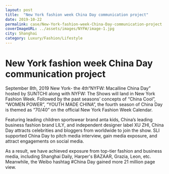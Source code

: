 ```yaml
---
layout: post
title:  "New York fashion week China Day communication project"
date: 2019-10-22
permalink: case/New-York-fashion-week-China-Day-communication-project
coverImageURL: ../assets/images/NYFW/image-1.jpg
city: Shanghai
category: Luxury/Fashion/Lifestyle
---
```

<h1>New York fashion week China Day communication project</h1>
<div class='carousel'>
  <div class='item'>
    <div style="background: url('../assets/images/NYFW/image-1.jpg');background-size: contain;background-repeat: no-repeat;background-position: center;"></div>
  </div>
  <div class='item'>
    <div style="background: url('../assets/images/NYFW/image-2.jpg');background-size: contain;background-repeat: no-repeat;background-position: center;"></div>
  </div>
  <div class='item'>
    <div style="background: url('../assets/images/NYFW/image-3.jpg');background-size: contain;background-repeat: no-repeat;background-position: center;"></div>
  </div>
  <div class='item'>
    <div style="background: url('../assets/images/NYFW/image-4.jpg');background-size: contain;background-repeat: no-repeat;background-position: center;"></div>
  </div>
  <div class='item'>
    <div style="background: url('../assets/images/NYFW/image-5.jpg');background-size: contain;background-repeat: no-repeat;background-position: center;"></div>
  </div>
  <div class='item'>
    <div style="background: url('../assets/images/NYFW/image-6.jpg');background-size: contain;background-repeat: no-repeat;background-position: center;"></div>
  </div>
  <div class='item'>
    <div style="background: url('../assets/images/NYFW/image-7.jpg');background-size: contain;background-repeat: no-repeat;background-position: center;"></div>
  </div>
  <div class='item'>
    <div style="background: url('../assets/images/NYFW/image-8.jpg');background-size: contain;background-repeat: no-repeat;background-position: center;"></div>
  </div>
</div>

<p>
September 8th, 2019 New York- the 4th“NYFW: Macalline China Day” hosted by SUNTCHI along with NYFW: The Shows will land in New York Fashion Week. Followed by the past seasons’ concepts of “China Cool”, “WOMEN POWER”, “YOUTH MADE CHINA”, the fourth season of China Day is themed as “70/40” on the official New York Fashion Week Calendar.
</p>
<p>
Featuring leading children sportswear brand anta kids, China’s leading business fashion brand LILY, and independent designer label XU ZHI, China Day attracts celebrities and bloggers from worldwide to join the show. SLI supported China Day to pitch media interview, gain media exposure, and attract engagements on social media.
</p>
<p>
As a result, we have achieved exposure from top-tier fashion and business media, including Shanghai Daily, Harper's BAZAAR, Grazia, Leon, etc. Meanwhile, the Weibo hashtag #China Day gained more 21 million page view. 
</p>
